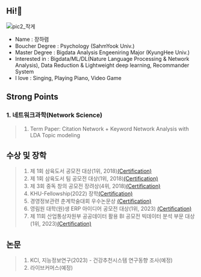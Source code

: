 ## Hi!👋
![pic2_작게](https://github.com/CocoRoF/CocoRoF/assets/101104772/c0c3a900-8d68-40a1-bf00-0293c65b8bd1)

- Name : 장하렴 </br>
- Boucher Degree : Psychology (SahmYook Univ.) </br>
- Master Degree : Bigdata Analysis Engeeniring Major (KyungHee Univ.) </br>
- Interested in : Bigdata/ML/DL(Nature Language Processing & Network Analysis), Data Reduction & Lightweight deep learning, Recommander System
- I love : Singing, Playing Piano, Video Game

## Strong Points
### 1. 네트워크과학(Network Science)
> 1. Term Paper: Citation Network + Keyword Network Analysis with LDA Topic modeling </br>

## 수상 및 장학
> 1. 제 1회 삼육도서 공모전 대상(1위, 2018)[(Certification)]() <br>
> 2. 제 1회 삼육도서 팀 공모전 대상(1위, 2018)[(Certification)]() <br>
> 3. 제 3회 중독 창의 공모전 장려상(4위, 2018)[(Certification)]() <br>
> 4. KHU-Fellowship(2022) 장학[(Certification)]() <br>
> 5. 경영정보관련 춘계학술대회 우수논문상 [(Certification)](https://github.com/CocoRoF/CocoRoF/blob/main/ImageFile/경영정보관련학회_우수논문상.jpg?raw=true)<br>
> 6. 영림원 대학(원)생 ERP 아이디어 공모전 대상(1위, 2023) [(Certification)](https://github.com/CocoRoF/CocoRoF/blob/main/ImageFile/영림원ERP공모전_대상.jpg?raw=true)<br>
> 7. 제 11회 산업통상자원부 공공데이터 활용 BI 공모전 빅데이터 분석 부문 대상(1위, 2023)[(Certification)]()

## 논문
> 1. KCI, 지능정보연구(2023) - 건강추천시스템 연구동향 조사(예정) </br>
> 2. 라이브커머스(예정)

